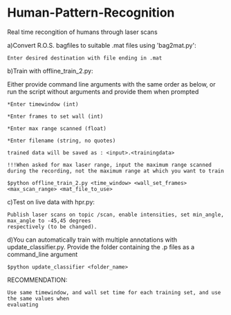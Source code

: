 # Human-Pattern-Recognition
Real time recongition of humans through laser scans

a)Convert R.O.S. bagfiles to suitable .mat files using 'bag2mat.py':

	Enter desired destination with file ending in .mat

b)Train with offline_train_2.py:

Either provide command line arguments with the same order as below, or run the script without arguments and provide them when prompted

	*Enter timewindow (int)
	
	*Enter frames to set wall (int)
	
	*Enter max range scanned (float)
	
	*Enter filename (string, no quotes)
	
	trained data will be saved as : <input>.<trainingdata>
	
	!!!When asked for max laser range, input the maximum range scanned 
	during the recording, not the maximum range at which you want to train

	$python offline_train_2.py <time_window> <wall_set_frames> <max_scan_range> <mat_file_to_use>
	
c)Test on live data with hpr.py:

	Publish laser scans on topic /scan, enable intensities, set min_angle, max_angle to -45,45 degrees
	respectively (to be changed).
	
d)You can automatically train with multiple annotations with update_classifier.py. Provide the folder containing the .p files as a command_line argument

	$python update_classifier <folder_name>

RECOMMENDATION:

	Use same timewindow, and wall set time for each training set, and use the same values when
	evaluating
    
